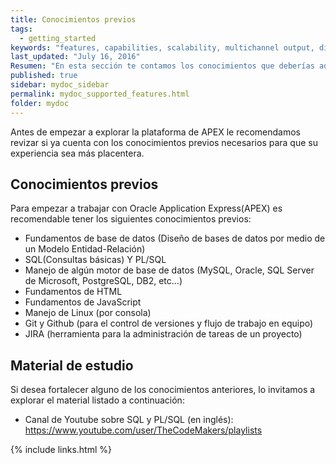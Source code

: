 ```yaml
---
title: Conocimientos previos
tags:
  - getting_started
keywords: "features, capabilities, scalability, multichannel output, dita, hats, comparison, benefits"
last_updated: "July 16, 2016"
Resumen: "En esta sección te contamos los conocimientos que deberías adquirir antes de empezar a trabajar con APEX "
published: true
sidebar: mydoc_sidebar
permalink: mydoc_supported_features.html
folder: mydoc
---
```


Antes de empezar a explorar la plataforma de APEX le recomendamos revizar si ya cuenta con los conocimientos previos necesarios para que su experiencia sea más placentera. 

## Conocimientos previos
Para empezar a trabajar con Oracle Application Express(APEX) es recomendable tener los siguientes conocimientos previos:

* Fundamentos de base de datos (Diseño de bases de datos por medio de un Modelo Entidad-Relación)
* SQL(Consultas básicas) Y PL/SQL
* Manejo de algún motor de base de datos (MySQL, Oracle, SQL Server de Microsoft, PostgreSQL, DB2, etc...)
* Fundamentos de HTML 
* Fundamentos de JavaScript
* Manejo de Linux (por consola)
* Git y Github (para el control de versiones y flujo de trabajo en equipo)
* JIRA (herramienta para la administración de tareas de un proyecto)


## Material de estudio

Si desea fortalecer alguno de los conocimientos anteriores, lo invitamos a explorar el material listado a continuación:

*  Canal de Youtube sobre SQL y PL/SQL (en inglés):  <a href="https://www.youtube.com/user/TheCodeMakers/playlists"> https://www.youtube.com/user/TheCodeMakers/playlists </a>



{% include links.html %}
